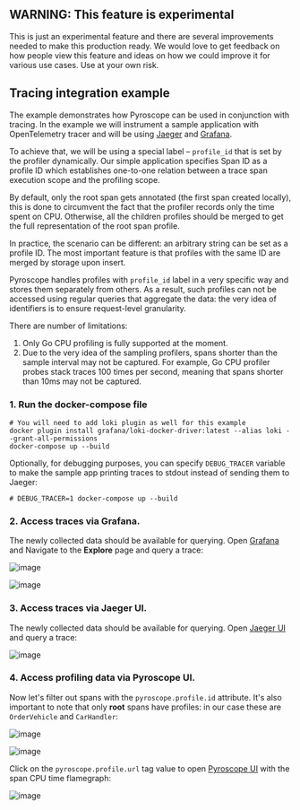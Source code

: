 ## WARNING: This feature is experimental

This is just an experimental feature and there are several improvements needed to make this
production ready. We would love to get feedback on how people view this feature and ideas on
how we could improve it for various use cases. Use at your own risk.

## Tracing integration example

The example demonstrates how Pyroscope can be used in conjunction with tracing.
In the example we will instrument a sample application with OpenTelemetry tracer and
will be using [Jaeger](https://www.jaegertracing.io) and [Grafana](https://grafana.com).

To achieve that, we will be using a special label – `profile_id` that is set by the profiler
dynamically. Our simple application specifies Span ID as a profile ID which establishes
one-to-one relation between a trace span execution scope and the profiling scope.

By default, only the root span gets annotated (the first span created locally), this is done to
circumvent the fact that the profiler records only the time spent on CPU. Otherwise, all the
children profiles should be merged to get the full representation of the root span profile.

In practice, the scenario can be different: an arbitrary string can be set as a profile ID.
The most important feature is that profiles with the same ID are merged by storage upon insert.

Pyroscope handles profiles with `profile_id` label in a very specific way and stores them
separately from others. As a result, such profiles can not be accessed using regular queries
that aggregate the data: the very idea of identifiers is to ensure request-level granularity.

There are number of limitations:

1.  Only Go CPU profiling is fully supported at the moment.
2.  Due to the very idea of the sampling profilers, spans shorter than the sample interval may
    not be captured. For example, Go CPU profiler probes stack traces 100 times per second,
    meaning that spans shorter than 10ms may not be captured.

### 1. Run the docker-compose file

```
# You will need to add loki plugin as well for this example
docker plugin install grafana/loki-docker-driver:latest --alias loki --grant-all-permissions
docker-compose up --build
```

Optionally, for debugging purposes, you can specify `DEBUG_TRACER` variable to make the sample app
printing traces to stdout instead of sending them to Jaeger:

```
# DEBUG_TRACER=1 docker-compose up --build
```

### 2. Access traces via Grafana.

The newly collected data should be available for querying. Open [Grafana](http://localhost:3000)
and Navigate to the **Explore** page and query a trace:

![image](https://user-images.githubusercontent.com/12090599/153313512-49dca6b8-7ccd-4483-a3a9-6ca88ee912c7.png)

![image](https://user-images.githubusercontent.com/12090599/153309817-0ed575fb-9219-4e11-8f11-63d89d0efde4.png)


### 3. Access traces via Jaeger UI.

The newly collected data should be available for querying. Open [Jaeger UI](http://localhost:4000) and query a trace:

![image](https://user-images.githubusercontent.com/23323466/162067415-07737db7-9978-4f2b-a99a-bc9b7a0faa66.png)


### 4. Access profiling data via Pyroscope UI.

Now let's filter out spans with the `pyroscope.profile.id` attribute. It's also important to note
that only **root** spans have profiles: in our case these are `OrderVehicle` and `CarHandler`:

![image](https://user-images.githubusercontent.com/12090599/153310015-ad3c9b21-14f4-41e3-a8a4-0bb569a65ca8.png)

![image](https://user-images.githubusercontent.com/12090599/153310051-4f7b9fd2-ae9b-4e61-9714-7fb8c71a331f.png)

Click on the `pyroscope.profile.url` tag value to open [Pyroscope UI](http://localhost:4040) with
the span CPU time flamegraph:

![image](https://user-images.githubusercontent.com/12090599/153314565-c7be8ef6-cd5d-4d0b-9070-83ae8a3a8e8a.png)
